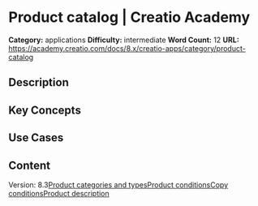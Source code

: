 # Product catalog | Creatio Academy

**Category:** applications **Difficulty:** intermediate **Word Count:** 12
**URL:**
https://academy.creatio.com/docs/8.x/creatio-apps/category/product-catalog

## Description

## Key Concepts

## Use Cases

## Content

Version:
8.3[Product categories and types](/docs/8.x/creatio-apps/products/finance-and-banking/financial-products/product-catalog-finance/form-bank-product-categories-and-types)[Product conditions](/docs/8.x/creatio-apps/products/finance-and-banking/financial-products/product-catalog-finance/form-product-conditions)[Copy conditions](/docs/8.x/creatio-apps/products/finance-and-banking/financial-products/product-catalog-finance/copy-product-with-conditions)[Product description](/docs/8.x/creatio-apps/products/finance-and-banking/financial-products/product-catalog-finance/add-product-selection-description)
